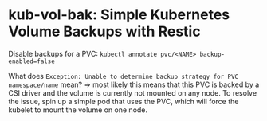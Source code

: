 # kub-vol-bak: Simple Kubernetes Volume Backups with Restic


Disable backups for a PVC: `kubectl annotate pvc/<NAME> backup-enabled=false`

What does `Exception: Unable to determine backup strategy for PVC namespace/name` mean?
=> most likely this means that this PVC is backed by a CSI driver and the volume is currently not mounted on any node. To resolve the issue, spin up a simple pod that uses the PVC, which will force the kubelet to mount the volume on one node.
